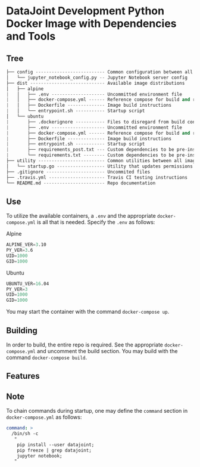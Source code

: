 # DataJoint Development Python Docker Image with Dependencies and Tools


## Tree

``` s
├── config -------------------------- Common configuration between all images
│   └── jupyter_notebook_config.py -- Jupyter Notebook server config
├── dist ---------------------------- Available image distributions
│   ├── alpine 
|   │   ├── .env -------------------- Uncommitted environment file
|   │   ├── docker-compose.yml ------ Reference compose for build and run
|   │   ├── Dockerfile -------------- Image build instructions
|   │   └── entrypoint.sh ----------- Startup script
│   └── ubuntu
|       ├── .dockerignore ----------- Files to disregard from build context
|       ├── .env -------------------- Uncommitted environment file
|       ├── docker-compose.yml ------ Reference compose for build and run
|       ├── Dockerfile -------------- Image build instructions
|       ├── entrypoint.sh ----------- Startup script
|       ├── requirements_post.txt --- Custom dependencies to be pre-installed
|       └── requirements.txt -------- Custom dependencies to be pre-installed
├── utility ------------------------- Common utilities between all images
│   └── startup.go ------------------ Utility that updates permissions as an underprivileged user
├── .gitignore ---------------------- Uncommited files
├── .travis.yml --------------------- Travis CI testing instructions
└── README.md ----------------------- Repo documentation
```

## Use

To utilize the available containers, a `.env` and the appropriate `docker-compose.yml` is all that is needed. Specify the `.env` as follows:

Alpine
``` s
ALPINE_VER=3.10
PY_VER=3.6
UID=1000
GID=1000
```

Ubuntu
``` s
UBUNTU_VER=16.04
PY_VER=3
UID=1000
GID=1000
```

You may start the container with the command `docker-compose up`.

## Building

In order to build, the entire repo is required. See the appropriate `docker-compose.yml` and uncomment the build section. You may build with the command `docker-compose build`.


## Features



## Note

To chain commands during startup, one may define the `command` section in `docker-compose.yml` as follows:

``` yaml
command: >
  /bin/sh -c
   "
    pip install --user datajoint;
    pip freeze | grep datajoint;
    jupyter notebook;
   "
```